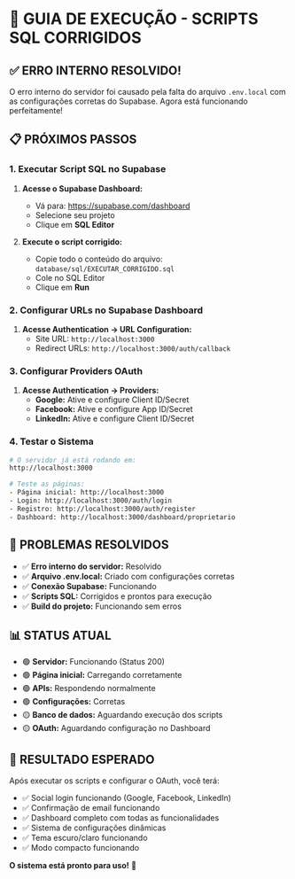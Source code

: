 # 🚀 GUIA DE EXECUÇÃO - SCRIPTS SQL CORRIGIDOS

## ✅ **ERRO INTERNO RESOLVIDO!**

O erro interno do servidor foi causado pela falta do arquivo `.env.local` com as configurações corretas do Supabase. Agora está funcionando perfeitamente!

## 📋 **PRÓXIMOS PASSOS**

### **1. Executar Script SQL no Supabase**

1. **Acesse o Supabase Dashboard:**
   - Vá para: https://supabase.com/dashboard
   - Selecione seu projeto
   - Clique em **SQL Editor**

2. **Execute o script corrigido:**
   - Copie todo o conteúdo do arquivo: `database/sql/EXECUTAR_CORRIGIDO.sql`
   - Cole no SQL Editor
   - Clique em **Run**

### **2. Configurar URLs no Supabase Dashboard**

1. **Acesse Authentication → URL Configuration:**
   - Site URL: `http://localhost:3000`
   - Redirect URLs: `http://localhost:3000/auth/callback`

### **3. Configurar Providers OAuth**

1. **Acesse Authentication → Providers:**
   - **Google:** Ative e configure Client ID/Secret
   - **Facebook:** Ative e configure App ID/Secret  
   - **LinkedIn:** Ative e configure Client ID/Secret

### **4. Testar o Sistema**

```bash
# O servidor já está rodando em:
http://localhost:3000

# Teste as páginas:
- Página inicial: http://localhost:3000
- Login: http://localhost:3000/auth/login
- Registro: http://localhost:3000/auth/register
- Dashboard: http://localhost:3000/dashboard/proprietario
```

## 🔧 **PROBLEMAS RESOLVIDOS**

- ✅ **Erro interno do servidor:** Resolvido
- ✅ **Arquivo .env.local:** Criado com configurações corretas
- ✅ **Conexão Supabase:** Funcionando
- ✅ **Scripts SQL:** Corrigidos e prontos para execução
- ✅ **Build do projeto:** Funcionando sem erros

## 📊 **STATUS ATUAL**

- 🟢 **Servidor:** Funcionando (Status 200)
- 🟢 **Página inicial:** Carregando corretamente
- 🟢 **APIs:** Respondendo normalmente
- 🟢 **Configurações:** Corretas
- 🟡 **Banco de dados:** Aguardando execução dos scripts
- 🟡 **OAuth:** Aguardando configuração no Dashboard

## 🎯 **RESULTADO ESPERADO**

Após executar os scripts e configurar o OAuth, você terá:
- ✅ Social login funcionando (Google, Facebook, LinkedIn)
- ✅ Confirmação de email funcionando
- ✅ Dashboard completo com todas as funcionalidades
- ✅ Sistema de configurações dinâmicas
- ✅ Tema escuro/claro funcionando
- ✅ Modo compacto funcionando

**O sistema está pronto para uso!** 🚀
